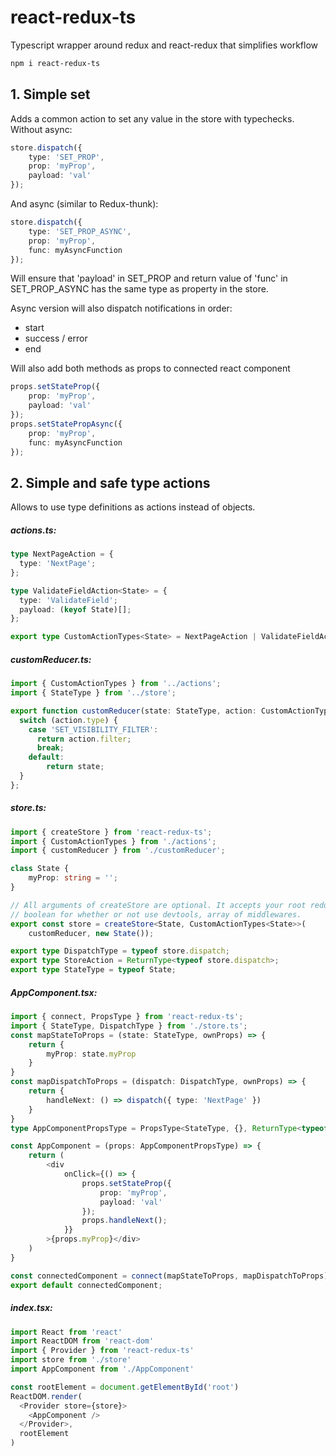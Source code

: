 # react-redux-ts
Typescript wrapper around redux and react-redux that simplifies workflow

```sh
npm i react-redux-ts
```


## 1. Simple set
Adds a common action to set any value in the store with typechecks.
Without async:
```typescript
store.dispatch({
    type: 'SET_PROP',
    prop: 'myProp',
    payload: 'val'
});
```
And async (similar to Redux-thunk):
```typescript
store.dispatch({
    type: 'SET_PROP_ASYNC',
    prop: 'myProp',
    func: myAsyncFunction
});
```
Will ensure that 'payload' in SET_PROP and return value of 'func' in SET_PROP_ASYNC has the same type as property in the store.

Async version will also dispatch notifications in order:
- start
- success / error
- end

Will also add both methods as props to connected react component
```typescript
props.setStateProp({
    prop: 'myProp',
    payload: 'val'
});
props.setStatePropAsync({
    prop: 'myProp',
    func: myAsyncFunction
});
```


## 2. Simple and safe type actions
Allows to use type definitions as actions instead of objects.


##### actions.ts:

```typescript
type NextPageAction = {
  type: 'NextPage';
};

type ValidateFieldAction<State> = {
  type: 'ValidateField';
  payload: (keyof State)[];
};

export type CustomActionTypes<State> = NextPageAction | ValidateFieldAction<State>;
```


##### customReducer.ts:
```typescript
import { CustomActionTypes } from '../actions';
import { StateType } from '../store';

export function customReducer(state: StateType, action: CustomActionTypes<StateType>): StateType {
  switch (action.type) {
    case 'SET_VISIBILITY_FILTER':
      return action.filter;
      break;
    default:
      	return state;
  }
};
```


##### store.ts:
```typescript
import { createStore } from 'react-redux-ts';
import { CustomActionTypes } from './actions';
import { customReducer } from './customReducer';

class State { 
    myProp: string = '';
}

// All arguments of createStore are optional. It accepts your root reducer, initial state, 
// boolean for whether or not use devtools, array of middlewares.
export const store = createStore<State, CustomActionTypes<State>>(
    customReducer, new State());

export type DispatchType = typeof store.dispatch;
export type StoreAction = ReturnType<typeof store.dispatch>;
export type StateType = typeof State;
```


##### AppComponent.tsx:
```typescript
import { connect, PropsType } from 'react-redux-ts';
import { StateType, DispatchType } from './store.ts';
const mapStateToProps = (state: StateType, ownProps) => {
    return {
        myProp: state.myProp
    }
}
const mapDispatchToProps = (dispatch: DispatchType, ownProps) => {
    return {
        handleNext: () => dispatch({ type: 'NextPage' })
    }
}
type AppComponentPropsType = PropsType<StateType, {}, ReturnType<typeof mapStateToProps>, ReturnType<typeof mapDispatchToProps>>;

const AppComponent = (props: AppComponentPropsType) => {
    return (
        <div
            onClick={() => {
                props.setStateProp({
                    prop: 'myProp',
                    payload: 'val'
                });
                props.handleNext();
            }}
        >{props.myProp}</div>
    )
}

const connectedComponent = connect(mapStateToProps, mapDispatchToProps)(AppComponent);
export default connectedComponent;
```


##### index.tsx:
```typescript
import React from 'react'
import ReactDOM from 'react-dom'
import { Provider } from 'react-redux-ts'
import store from './store'
import AppComponent from './AppComponent'

const rootElement = document.getElementById('root')
ReactDOM.render(
  <Provider store={store}>
    <AppComponent />
  </Provider>,
  rootElement
)
```
